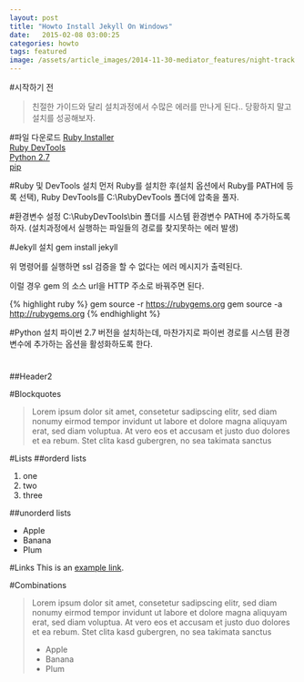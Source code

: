 ```yaml
---
layout: post
title: "Howto Install Jekyll On Windows"
date:   2015-02-08 03:00:25
categories: howto
tags: featured
image: /assets/article_images/2014-11-30-mediator_features/night-track.JPG
---
```

#시작하기 전
> 친절한 가이드와 달리 설치과정에서 수많은 에러를 만나게 된다.. 당황하지 말고 설치를 성공해보자. 

#파일 다운로드
[Ruby Installer](http://dl.bintray.com/oneclick/rubyinstaller/rubyinstaller-2.1.5.exe?direct) <br>
[Ruby DevTools](http://cdn.rubyinstaller.org/archives/devkits/DevKit-mingw64-32-4.7.2-20130224-1151-sfx.exe) <br>
[Python 2.7](https://www.python.org/ftp/python/2.7.9/python-2.7.9.msi) <br>
[pip](https://bootstrap.pypa.io/get-pip.py)

#Ruby 및 DevTools 설치
먼저 Ruby를 설치한 후(설치 옵션에서 Ruby를 PATH에 등록 선택), 
Ruby DevTools를 C:\RubyDevTools 폴더에 압축을 풀자.

#환경변수 설정
C:\RubyDevTools\bin 폴더를 시스템 환경변수 PATH에 추가하도록 하자.
(설치과정에서 실행하는 파일들의 경로를 찾지못하는 에러 발생)

#Jekyll 설치
gem install jekyll 

위 명령어를 실행하면 ssl 검증을 할 수 없다는 에러 메시지가 출력된다. 

이럴 경우 gem 의 소스 url을 HTTP 주소로 바꿔주면 된다. 

{% highlight ruby %}
gem source -r https://rubygems.org
gem source -a http://rubygems.org
{% endhighlight %}

#Python 설치
파이썬 2.7 버전을 설치하는데, 마찬가지로 파이썬 경로를 시스템 환경변수에 추가하는 옵션을 활성화하도록 한다.

#
##Header2

#Blockquotes
>Lorem ipsum dolor sit amet, consetetur sadipscing elitr, sed diam nonumy eirmod tempor invidunt ut labore et dolore magna aliquyam erat, sed diam voluptua. At vero eos et accusam et justo duo dolores et ea rebum. Stet clita kasd gubergren, no sea takimata sanctus

#Lists
##orderd lists
1. one
2. two
3. three

##unorderd lists
- Apple
- Banana
- Plum

#Links
This is an [example link](http://example.com/ "With a Title").

#Combinations
>Lorem ipsum dolor sit amet, consetetur sadipscing elitr, sed diam nonumy eirmod tempor invidunt ut labore et dolore magna aliquyam erat, sed diam voluptua. At vero eos et accusam et justo duo dolores et ea rebum. Stet clita kasd gubergren, no sea takimata sanctus
>
> - Apple
> - Banana
> - Plum
